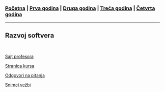 ### [Početna](../README.md) | [Prva godina](../main_pages/prva.md) | [Druga godina](../main_pages/druga.md) | [Treća godina](../main_pages/treca.md) | [Četvrta godina](../main_pages/cetvrta.md)

---

## Razvoj softvera

<br>

[Sajt profesora](https://matf.cukic.co/?content=rs)

[Stranica kursa](https://matf-bg-ac-rs.gitlab.io/course-rs/rs/)

[Odgovori na pitanja](https://drive.google.com/drive/u/0/folders/1Z61efvqS3gPbj4ARDIty0FY6JhHSrKU0)

[Snimci vežbi](https://www.youtube.com/playlist?list=PL-Q7IuvfMEZxl7Z3eXE-frIP0wr0pJPqE)
